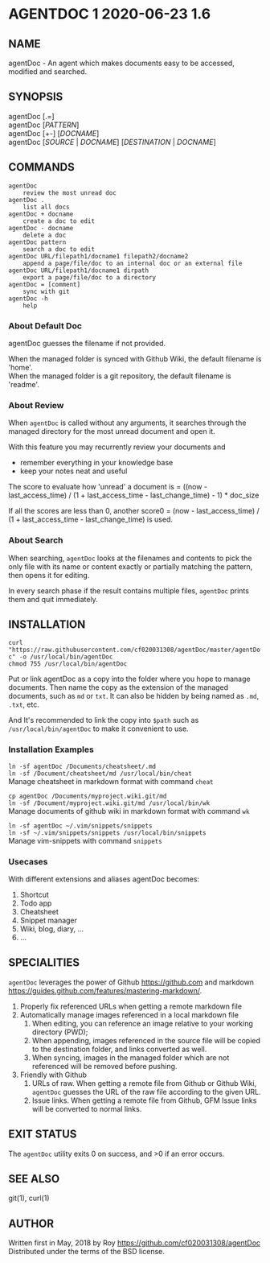 # AGENTDOC 1                 2020-06-23                  1.6

## NAME

agentDoc - An agent which makes documents easy to be accessed, modified and searched.

## SYNOPSIS

agentDoc [.=]  
agentDoc [*PATTERN*]  
agentDoc [+-] [*DOCNAME*]  
agentDoc [*SOURCE* | *DOCNAME*] [*DESTINATION* | *DOCNAME*]

## COMMANDS

    agentDoc
        review the most unread doc
    agentDoc .
        list all docs
    agentDoc + docname
        create a doc to edit
    agentDoc - docname
        delete a doc
    agentDoc pattern
        search a doc to edit
    agentDoc URL/filepath1/docname1 filepath2/docname2
        append a page/file/doc to an internal doc or an external file
    agentDoc URL/filepath1/docname1 dirpath
        export a page/file/doc to a directory
    agentDoc = [comment]
        sync with git
    agentDoc -h
        help

### About Default Doc

agentDoc guesses the filename if not provided.

When the managed folder is synced with Github Wiki, the default filename is 'home'.  
When the managed folder is a git repository, the default filename is 'readme'.

### About Review

When `agentDoc` is called without any arguments, it searches through the managed directory for the most unread document and open it.

With this feature you may recurrently review your documents and 

* remember everything in your knowledge base
* keep your notes neat and useful

The score to evaluate how 'unread' a document is = ((now - last_access_time) / (1 + last_access_time - last_change_time) - 1) * doc_size

If all the scores are less than 0, another score0 = (now - last_access_time) / (1 + last_access_time - last_change_time) is used.

### About Search

When searching, `agentDoc` looks at the filenames and contents to pick the only file with its name or content exactly or partially matching the pattern, then opens it for editing.

In every search phase if the result contains multiple files, `agentDoc` prints them and quit immediately.

## INSTALLATION

`curl "https://raw.githubusercontent.com/cf020031308/agentDoc/master/agentDoc" -o /usr/local/bin/agentDoc`  
`chmod 755 /usr/local/bin/agentDoc`

Put or link agentDoc as a copy into the folder where you hope to manage documents. Then name the copy as the extension of the managed documents, such as `md` or `txt`. It can also be hidden by being named as `.md`, `.txt`, etc.

And It's recommended to link the copy into `$path` such as `/usr/local/bin/agentDoc` to make it convenient to use.

### Installation Examples

`ln -sf agentDoc /Documents/cheatsheet/.md`  
`ln -sf /Document/cheatsheet/md /usr/local/bin/cheat`  
  Manage cheatsheet in markdown format with command `cheat`

`cp agentDoc /Documents/myproject.wiki.git/md`  
`ln -sf /Document/myproject.wiki.git/md /usr/local/bin/wk`  
  Manage documents of github wiki in markdown format with command `wk`

`ln -sf agentDoc ~/.vim/snippets/snippets`  
`ln -sf ~/.vim/snippets/snippets /usr/local/bin/snippets`  
  Manage vim-snippets with command `snippets`

### Usecases

With different extensions and aliases agentDoc becomes:

1. Shortcut
2. Todo app
3. Cheatsheet
4. Snippet manager
5. Wiki, blog, diary, ...
6. ...

## SPECIALITIES

`agentDoc` leverages the power of Github <https://github.com> and markdown <https://guides.github.com/features/mastering-markdown/>.

1. Properly fix referenced URLs when getting a remote markdown file
2. Automatically manage images referenced in a local markdown file
    1. When editing, you can reference an image relative to your working directory (PWD);
    2. When appending, images referenced in the source file will be copied to the destination folder, and links converted as well.
    3. When syncing, images in the managed folder which are not referenced will be removed before pushing.
3. Friendly with Github
    1. URLs of raw. When getting a remote file from Github or Github Wiki, `agentDoc` guesses the URL of the raw file according to the given URL.
    2. Issue links. When getting a remote file from Github, GFM Issue links will be converted to normal links.

## EXIT STATUS

The `agentDoc` utility exits 0 on success, and >0 if an error occurs.

## SEE ALSO

git(1), curl(1)

## AUTHOR

Written first in May, 2018 by Roy <https://github.com/cf020031308/agentDoc>  
Distributed under the terms of the BSD license.
